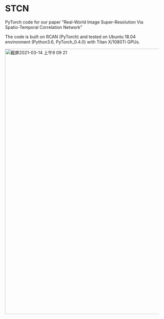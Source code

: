 # STCN

PyTorch code for our paper "Real-World Image Super-Resolution Via Spatio-Temporal Correlation Network" 

The code is built on RCAN (PyTorch) and tested on Ubuntu 18.04 environment (Python3.6, PyTorch_0.4.0) with Titan X/1080Ti GPUs.


<img width="869" alt="截屏2021-03-14 上午9 09 21" src="https://user-images.githubusercontent.com/75960553/111738923-1fe17d80-88bd-11eb-8293-55bd7e3e7f0a.png">

